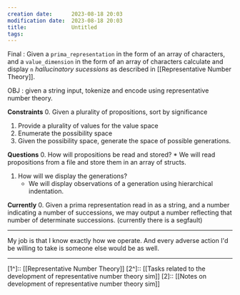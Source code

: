 ```yaml
---
creation date:		2023-08-18 20:03
modification date:	2023-08-18 20:03
title: 				Untitled
tags:
---
```

Final : Given a `prima_representation`  in the form of an array of characters, and a `value_dimension` in the form of an array of characters calculate and display `n` $hallucinatory\ sucessions$ as described in [[Representative Number Theory]].

OBJ : given a string input, tokenize and encode using representative number theory.

**Constraints**
0. Given a plurality of propositions, sort by significance
1. Provide a plurality of values for the value space 
2. Enumerate the possibility space
3. Given the possibility space, generate the space of possible generations.

**Questions**
0. How will propositions be read and stored?
	* We will read propositions from a file and store them in an array of structs.
1. How will we display the generations?
	* We will display observations of a generation using hierarchical indentation.

**Currently**
0. Given a prima representation read in as a string, and a number indicating a number of successions, we may output a number reflecting that number of determinate successions. (currently there is a segfault)

---
My job is that I know exactly how we operate. And every adverse action I'd be willing to take is someone else would be as well.



---
[1^]:: [[Representative Number Theory]]
[2^]:: [[Tasks related to the development of representative number theory sim]]
[2]:: [[Notes on development of representative number theory sim]]
